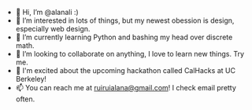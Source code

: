 - 👋 Hi, I’m @alanali :)
- 👀 I’m interested in lots of things, but my newest obession is design, especially web design.
- 🌱 I’m currently learning Python and bashing my head over discrete math.
- 💞️ I’m looking to collaborate on anything, I love to learn new things. Try me.
- 🥳 I'm excited about the upcoming hackathon called CalHacks at UC Berkeley!
- 📫 You can reach me at ruiruialana@gmail.com! I check email pretty often.

<!---
alanali/alanali is a ✨ special ✨ repository because its `README.md` (this file) appears on your GitHub profile.
You can click the Preview link to take a look at your changes.
--->
